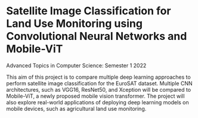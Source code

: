 # Satellite Image Classification for Land Use Monitoring using Convolutional Neural Networks and Mobile-ViT
Advanced Topics in Computer Science: Semester 1 2022

This aim of this project is to compare multiple deep learning approaches to perform satellite image classification for the EuroSAT dataset. Multiple CNN architectures, such as VGG16, ResNet50, and Xception will be compared to Mobile-ViT, a newly proposed mobile vision transformer. The project will also explore real-world applications of deploying deep learning models on mobile devices, such as agricultural land use monitoring.
